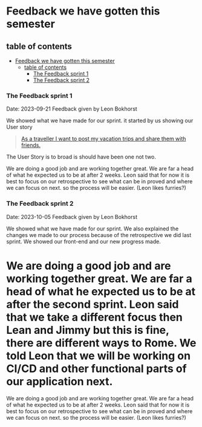 
# Feedback we have gotten this semester

## table of contents
- [Feedback we have gotten this semester](#feedback-we-have-gotten-this-semester)
  - [table of contents](#table-of-contents)
    - [The Feedback sprint 1](#the-feedback-sprint-1)
    - [The Feedback sprint 2](#the-feedback-sprint-2)


### The Feedback sprint 1

Date: 2023-09-21
Feedback given by Leon Bokhorst

We showed what we have made for our sprint. 
it started by us showing our User story

> [As a traveller I want to post my vacation trips and share them with friends.](https://github.com/TravelXPToday/Portfolio/issues/1)

The User Story is to broad is should have been one not two.


We are doing a good job and are working together great. We are far a head of what he expected us to be at after 2 weeks. Leon said that for now it is best to focus on our retrospective to see what can be in proved and where we can focus on next. so the process will be easier. (Leon likes furries?)

### The Feedback sprint 2

Date: 2023-10-05
Feedback given by Leon Bokhorst

We showed what we have made for our sprint.
We also explained the changes we made to our process because of the  retrospective we did last sprint. We showed our front-end and our new progress made.

We are doing a good job and are working together great. We are far a head of what he expected us to be at after the second sprint. Leon said that we take a different focus then Lean and Jimmy but this is fine, there are different ways to Rome. We told Leon that we will be working on CI/CD and other functional parts of our application next.
=======
We are doing a good job and are working together great. We are far a head of what he expected us to be at after 2 weeks. Leon said that for now it is best to focus on our retrospective to see what can be in proved and where we can focus on next. so the process will be easier. (Leon likes furries?)

